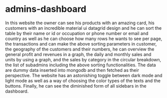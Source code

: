 # admins-dashboard

In this website  the owner can see his products with an amazing card,
his customers with an incredible  material ui datagrid design and he can sort the table by their name or id or occupation or phone number or email and country as well as he can choose
how many rows he wants to see per page,
the transactions and can make the above sorting parameters in customer,
the geography of the customers and their numbers,
he can overview the general profit and revenues in a graph,
the daily and monthly sales and units  by using a graph,
and the sales by category in the circular breakdown,
the list of subadmins including the above sorting functionalities.
The data are dummy data inserted into mongodb and then fetched as their perspective.
The website has an astonishing toggle between dark mode and light mode as well as a way of choosing the color types of the texts and the buttons.
Finally, he can see the diminished form of all sidebars in the dashboard.



